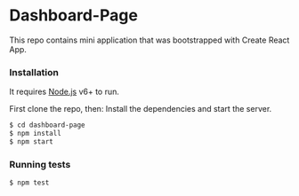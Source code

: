 # Dashboard-Page
This repo contains mini application that was bootstrapped with Create React App.

### Installation

It requires [Node.js](https://nodejs.org/) v6+ to run.

First clone the repo, then:
Install the dependencies and start the server.

```sh
$ cd dashboard-page
$ npm install
$ npm start
```

### Running tests

```sh
$ npm test
```
